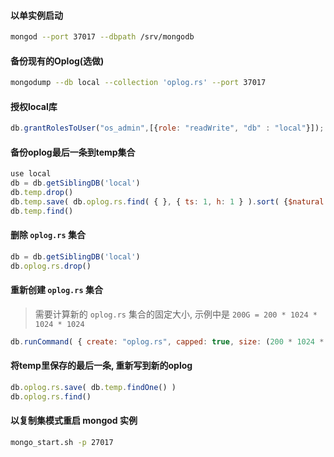 #### 以单实例启动

```sh
mongod --port 37017 --dbpath /srv/mongodb
```

#### 备份现有的Oplog(选做)

```sh
mongodump --db local --collection 'oplog.rs' --port 37017
```

#### 授权local库

```js
db.grantRolesToUser("os_admin",[{role: "readWrite", "db" : "local"}]);
```

#### 备份oplog最后一条到temp集合

```js
use local
db = db.getSiblingDB('local')
db.temp.drop()
db.temp.save( db.oplog.rs.find( { }, { ts: 1, h: 1 } ).sort( {$natural : -1} ).limit(1).next() )
db.temp.find()
```

#### 删除 `oplog.rs` 集合

```js
db = db.getSiblingDB('local')
db.oplog.rs.drop()
```

#### 重新创建 `oplog.rs` 集合

> 需要计算新的 `oplog.rs` 集合的固定大小, 示例中是 `200G = 200 * 1024 * 1024 * 1024`

```js
db.runCommand( { create: "oplog.rs", capped: true, size: (200 * 1024 * 1024 * 1024) })
```

#### 将temp里保存的最后一条, 重新写到新的oplog

```js
db.oplog.rs.save( db.temp.findOne() )
db.oplog.rs.find()
```

#### 以复制集模式重启 mongod 实例

```sh
mongo_start.sh -p 27017
```
